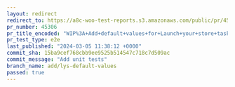 ```yaml
---
layout: redirect
redirect_to: https://a8c-woo-test-reports.s3.amazonaws.com/public/pr/45306/e2e/index.html
pr_number: 45306
pr_title_encoded: "WIP%3A+Add+default+values+for+Launch+your+store+task"
pr_test_type: e2e
last_published: "2024-03-05 11:38:12 +0000"
commit_sha: 15ba9cef768cbb9ee9525b514547c718c7d509ac
commit_message: "Add unit tests"
branch_name: add/lys-default-values
passed: true
---
```

